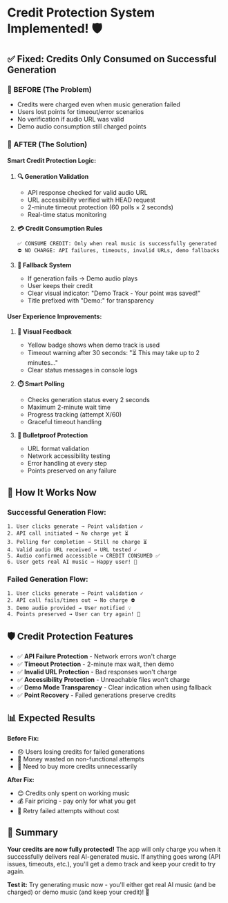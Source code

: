 # Credit Protection System Implemented! 🛡️

## ✅ Fixed: Credits Only Consumed on Successful Generation

### 🚨 **BEFORE (The Problem)**
- Credits were charged even when music generation failed
- Users lost points for timeout/error scenarios  
- No verification if audio URL was valid
- Demo audio consumption still charged points

### 🎯 **AFTER (The Solution)**

#### **Smart Credit Protection Logic:**

1. **🔍 Generation Validation**
   - API response checked for valid audio URL
   - URL accessibility verified with HEAD request
   - 2-minute timeout protection (60 polls × 2 seconds)
   - Real-time status monitoring

2. **💳 Credit Consumption Rules**
   ```
   ✅ CONSUME CREDIT: Only when real music is successfully generated
   ⛔ NO CHARGE: API failures, timeouts, invalid URLs, demo fallbacks
   ```

3. **🔄 Fallback System**
   - If generation fails → Demo audio plays
   - User keeps their credit 
   - Clear visual indicator: "Demo Track - Your point was saved!"
   - Title prefixed with "Demo:" for transparency

#### **User Experience Improvements:**

1. **📱 Visual Feedback**
   - Yellow badge shows when demo track is used
   - Timeout warning after 30 seconds: "⏳ This may take up to 2 minutes..."
   - Clear status messages in console logs

2. **⏱️ Smart Polling**
   - Checks generation status every 2 seconds
   - Maximum 2-minute wait time
   - Progress tracking (attempt X/60)
   - Graceful timeout handling

3. **🔐 Bulletproof Protection**
   - URL format validation
   - Network accessibility testing
   - Error handling at every step
   - Points preserved on any failure

## 🎵 How It Works Now

### **Successful Generation Flow:**
```
1. User clicks generate → Point validation ✓
2. API call initiated → No charge yet ⏳
3. Polling for completion → Still no charge ⏳
4. Valid audio URL received → URL tested ✓
5. Audio confirmed accessible → CREDIT CONSUMED ✅
6. User gets real AI music → Happy user! 🎉
```

### **Failed Generation Flow:**
```
1. User clicks generate → Point validation ✓
2. API call fails/times out → No charge ⛔
3. Demo audio provided → User notified 💡
4. Points preserved → User can try again! 🔄
```

## 🛡️ Credit Protection Features

- ✅ **API Failure Protection** - Network errors won't charge
- ✅ **Timeout Protection** - 2-minute max wait, then demo
- ✅ **Invalid URL Protection** - Bad responses won't charge  
- ✅ **Accessibility Protection** - Unreachable files won't charge
- ✅ **Demo Mode Transparency** - Clear indication when using fallback
- ✅ **Point Recovery** - Failed generations preserve credits

## 📊 Expected Results

**Before Fix:**
- 😞 Users losing credits for failed generations
- 💸 Money wasted on non-functional attempts
- 🔄 Need to buy more credits unnecessarily

**After Fix:**
- 😊 Credits only spent on working music
- 💰 Fair pricing - pay only for what you get
- 🎯 Retry failed attempts without cost

## 🎉 Summary

**Your credits are now fully protected!** The app will only charge you when it successfully delivers real AI-generated music. If anything goes wrong (API issues, timeouts, etc.), you'll get a demo track and keep your credit to try again.

**Test it:** Try generating music now - you'll either get real AI music (and be charged) or demo music (and keep your credit)! 🚀